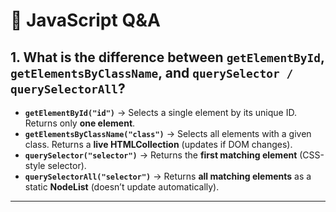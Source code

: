# 📘 JavaScript Q&A
## 1. What is the difference between `getElementById`, `getElementsByClassName`, and `querySelector / querySelectorAll`?
- **`getElementById("id")`** → Selects a single element by its unique ID. Returns only **one element**.  
- **`getElementsByClassName("class")`** → Selects all elements with a given class. Returns a **live HTMLCollection** (updates if DOM changes).  
- **`querySelector("selector")`** → Returns the **first matching element** (CSS-style selector).  
- **`querySelectorAll("selector")`** → Returns **all matching elements** as a static **NodeList** (doesn’t update automatically).  

---
